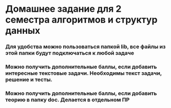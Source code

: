 # Домашнее задание для 2 семестра алгоритмов и структур данных

### Для удобства можно пользоваться папкой lib, все файлы из этой папки будут подключаться к любой задаче

### Можно получить дополнительные баллы, если добавить интересные текстовые задачи. Необходимы текст задачи, решение и тесты.

### Можно получить дополнительные баллы, если добавить теорию в папку doc. Делается в отдельном ПР
